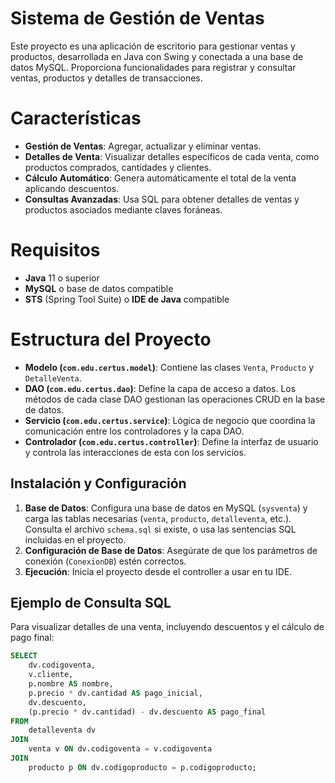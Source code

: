 # Sistema de Gestión de Ventas
Este proyecto es una aplicación de escritorio para gestionar ventas y productos, desarrollada en Java con Swing y conectada a una base de datos MySQL. Proporciona funcionalidades para registrar y consultar ventas, productos y detalles de transacciones.

# Características
- **Gestión de Ventas**: Agregar, actualizar y eliminar ventas.
- **Detalles de Venta**: Visualizar detalles específicos de cada venta, como productos comprados, cantidades y clientes.
- **Cálculo Automático**: Genera automáticamente el total de la venta aplicando descuentos.
- **Consultas Avanzadas**: Usa SQL para obtener detalles de ventas y productos asociados mediante claves foráneas.
  
# Requisitos
- **Java** 11 o superior
- **MySQL** o base de datos compatible
- **STS** (Spring Tool Suite) o **IDE de Java** compatible
  
# Estructura del Proyecto
- **Modelo (`com.edu.certus.model`)**: Contiene las clases `Venta`, `Producto` y `DetalleVenta`.
- **DAO (`com.edu.certus.dao`)**: Define la capa de acceso a datos. Los métodos de cada clase DAO gestionan las operaciones CRUD en la base de datos.
- **Servicio (`com.edu.certus.service`)**: Lógica de negocio que coordina la comunicación entre los controladores y la capa DAO.
- **Controlador (`com.edu.certus.controller`)**: Define la interfaz de usuario y controla las interacciones de esta con los servicios.
  
## Instalación y Configuración

1. **Base de Datos**: Configura una base de datos en MySQL (`sysventa`) y carga las tablas necesarias (`venta`, `producto`, `detalleventa`, etc.). Consulta el archivo `schema.sql` si existe, o usa las sentencias SQL incluidas en el proyecto.
2. **Configuración de Base de Datos**: Asegúrate de que los parámetros de conexión (`ConexionDB`) estén correctos.
3. **Ejecución**: Inicia el proyecto desde el controller a usar en tu IDE.
   
## Ejemplo de Consulta SQL

Para visualizar detalles de una venta, incluyendo descuentos y el cálculo de pago final:

```sql
SELECT 
    dv.codigoventa,
    v.cliente,
    p.nombre AS nombre,
    p.precio * dv.cantidad AS pago_inicial,
    dv.descuento,
    (p.precio * dv.cantidad) - dv.descuento AS pago_final
FROM 
    detalleventa dv
JOIN 
    venta v ON dv.codigoventa = v.codigoventa
JOIN 
    producto p ON dv.codigoproducto = p.codigoproducto;
